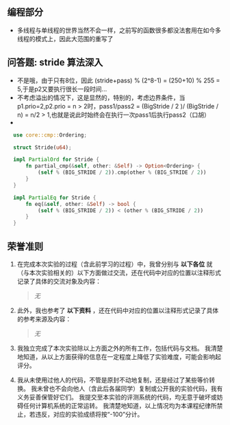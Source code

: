 ## 编程部分
  * 多线程与单线程的世界当然不会一样，之前写的函数很多都没法套用在如今多线程的模式上，因此大范围的重写了
    

## 问答题: stride 算法深入
  * 不是哦，由于只有8位，因此 (stride+pass) % (2^8-1) = (250+10) % 255 = 5,于是p2又要执行很长一段时间...
  * 不考虑溢出的情况下，这是显然的，特别的，考虑边界条件，当p1.prio=2,p2.prio = n > 2时，pass1/pass2 = (BigStride / 2 )/ (BigStride / n) = n/2 > 1,也就是说此时始终会在执行一次pass1后执行pass2（口胡）
  * 
  ```rust
    use core::cmp::Ordering;

    struct Stride(u64);

    impl PartialOrd for Stride {
        fn partial_cmp(&self, other: &Self) -> Option<Ordering> {
            (self % (BIG_STRIDE / 2)).cmp(other % (BIG_STRIDE / 2))
        }
    }

    impl PartialEq for Stride {
        fn eq(&self, other: &Self) -> bool {
            (self % (BIG_STRIDE / 2)) < (other % (BIG_STRIDE / 2))
        }
    } 
  ```
  
## 荣誉准则

1. 在完成本次实验的过程（含此前学习的过程）中，我曾分别与 **以下各位** 就（与本次实验相关的）以下方面做过交流，还在代码中对应的位置以注释形式记录了具体的交流对象及内容：

   > *无*
   >
2. 此外，我也参考了 **以下资料** ，还在代码中对应的位置以注释形式记录了具体的参考来源及内容：

   > *无*
   >
3. 我独立完成了本次实验除以上方面之外的所有工作，包括代码与文档。 我清楚地知道，从以上方面获得的信息在一定程度上降低了实验难度，可能会影响起评分。
4. 我从未使用过他人的代码，不管是原封不动地复制，还是经过了某些等价转换。 我未曾也不会向他人（含此后各届同学）复制或公开我的实验代码，我有义务妥善保管好它们。 我提交至本实验的评测系统的代码，均无意于破坏或妨碍任何计算机系统的正常运转。 我清楚地知道，以上情况均为本课程纪律所禁止，若违反，对应的实验成绩将按“-100”分计。